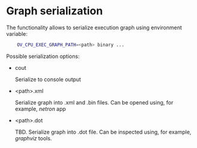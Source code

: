# Graph serialization

The functionality allows to serialize execution graph using environment variable:
```sh
    OV_CPU_EXEC_GRAPH_PATH=<path> binary ...
```

Possible serialization options:
* cout

    Serialize to console output
* \<path\>.xml

    Serialize graph into .xml and .bin files. Can be opened using, for example, *netron* app
* \<path\>.dot

    TBD. Serialize graph into .dot file. Can be inspected using, for example, *graphviz* tools.
